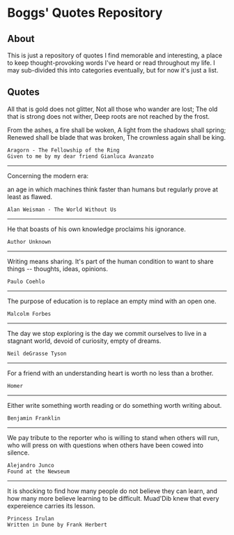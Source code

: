 # Boggs' Quotes Repository
## About
This is just a repository of quotes I find memorable and interesting, a place to keep thought-provoking words I've heard or read throughout my life. I may sub-divided this into categories eventually, but for now it's just a list.

## Quotes

All that is gold does not glitter,
Not all those who wander are lost;
The old that is strong does not wither,
Deep roots are not reached by the frost.

From the ashes, a fire shall be woken,
A light from the shadows shall spring;
Renewed shall be blade that was broken,
The crownless again shall be king.
    
    Aragorn - The Fellowship of the Ring
    Given to me by my dear friend Gianluca Avanzato

---

Concerning the modern era:

an age in which machines think faster than humans but regularly prove at least as flawed.
    
    Alan Weisman - The World Without Us

---

He that boasts of his own knowledge proclaims his ignorance.
    
    Author Unknown
    
---

Writing means sharing. It's part of the human condition to want to share things -- thoughts, ideas, opinions.
    
    Paulo Coehlo
    
---

The purpose of education is to replace an empty mind with an open one.
    
    Malcolm Forbes
    
---

The day we stop exploring is the day we commit ourselves to live in a stagnant world, devoid of curiosity, empty of dreams.
    
    Neil deGrasse Tyson
    
---

For a friend with an understanding heart is worth no less than a brother.
    
    Homer

---

Either write something worth reading or do something worth writing about.
    
    Benjamin Franklin
    
---

We pay tribute to the reporter who is willing to stand when others will run, who will press on with questions when others have been cowed into silence.

    Alejandro Junco
    Found at the Newseum

---

It is shocking to find how many people do not believe they can learn, and how many more believe learning to be difficult. Muad'Dib knew that every expereience carries its lesson.

    Princess Irulan
    Written in Dune by Frank Herbert
